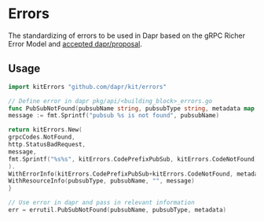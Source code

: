 # Errors

The standardizing of errors to be used in Dapr based on the gRPC Richer Error Model and [accepted dapr/proposal](https://github.com/dapr/proposals/blob/main/0009-BCIRS-error-handling-codes.md).

## Usage

```go
import kitErrors "github.com/dapr/kit/errors"

// Define error in dapr pkg/api/<building_block>_errors.go
func PubSubNotFound(pubsubName string, pubsubType string, metadata map[string]string) error {
message := fmt.Sprintf("pubsub %s is not found", pubsubName)

return kitErrors.New(
grpcCodes.NotFound,
http.StatusBadRequest,
message,
fmt.Sprintf("%s%s", kitErrors.CodePrefixPubSub, kitErrors.CodeNotFound),
).
WithErrorInfo(kitErrors.CodePrefixPubSub+kitErrors.CodeNotFound, metadata).
WithResourceInfo(pubsubType, pubsubName, "", message)
}

// Use error in dapr and pass in relevant information
err = errutil.PubSubNotFound(pubsubName, pubsubType, metadata)

```

